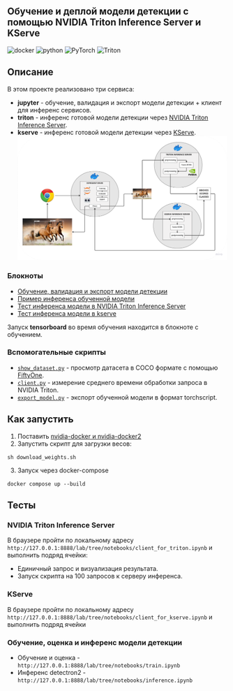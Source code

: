 ##  Обучение и деплой модели детекции с помощью NVIDIA Triton Inference Server и KServe

![docker](https://img.shields.io/badge/docker-%232496ED.svg?&style=for-the-badge&logo=docker&logoColor=white)
![python](https://img.shields.io/badge/python%20-%2314354C.svg?&style=for-the-badge&logo=python&logoColor=white)
![PyTorch](https://img.shields.io/badge/PyTorch-%23EE4C2C.svg?style=for-the-badge&logo=PyTorch&logoColor=white)
![Triton](https://img.shields.io/badge/Triton-vB900svg?style=for-the-badge&logo=NVIDIA&logoColor=white)

## Описание

В этом проекте реализовано три сервиса:
- **jupyter** - обучение, валидация и экспорт модели детекции + клиент для инференс сервисов.
- **triton** - инференс готовой модели детекции через [NVIDIA Triton Inference Server](https://developer.nvidia.com/nvidia-triton-inference-server).
- **kserve** - инференс готовой модели детекции через [KServe](https://github.com/kserve/kserve).
![image](imgs/arch.png)
### Блокноты
- [Обучение, валидация и экспорт модели детекции](https://github.com/PitKoro/SberCloudTestTask/blob/main/jupyter/notebooks/train.ipynb)
- [Пример инференса обученной модели](https://github.com/PitKoro/SberCloudTestTask/blob/main/jupyter/notebooks/inference.ipynb)
- [Тест инференса модели в NVIDIA Triton Inference Server](https://github.com/PitKoro/SberCloudTestTask/blob/main/jupyter/notebooks/client_for_triton.ipynb)
- [Тест инференса модели в kserve](https://github.com/PitKoro/SberCloudTestTask/blob/main/jupyter/notebooks/client_for_kserve.ipynb)

Запуск **tensorboard** во время обучения находится в блокноте с обучением.

### Вспомогательные скрипты
- [`show_dataset.py`](https://github.com/PitKoro/SberCloudTestTask/blob/main/jupyter/src/show_dataset.py) - просмотр датасета в COCO формате с помощью [FiftyOne](https://docs.voxel51.com/).
- [`client.py`](https://github.com/PitKoro/SberCloudTestTask/blob/main/jupyter/src/client.py) - измерение среднего времени обработки запроса в NVIDIA Triton.
- [`export_model.py`](https://github.com/PitKoro/SberCloudTestTask/blob/main/jupyter/src/export_model.py) - экспорт обученной модели в формат torchscript.


## Как запустить

1. Поставить [nvidia-docker и nvidia-docker2](https://docs.nvidia.com/datacenter/cloud-native/container-toolkit/install-guide.html)
2. Запустить скрипт для загрузки весов:

```shell
sh download_weights.sh
```

3. Запуск через docker-compose

```shell
docker compose up --build
```

## Тесты
### NVIDIA Triton Inference Server
В браузере пройти по локальному адресу `http://127.0.0.1:8888/lab/tree/notebooks/client_for_triton.ipynb` и выполнить подряд ячейки:
- Единичный запрос и визуализация результата.
- Запуск скрипта на 100 запросов к серверу инференса.

### KServe
  В браузере пройти по локальному адресу `http://127.0.0.1:8888/lab/tree/notebooks/client_for_kserve.ipynb` и выполнить подряд ячейки

### Обучение, оценка и инференс модели детекции
- Обучение и оценка - `http://127.0.0.1:8888/lab/tree/notebooks/train.ipynb`
- Инференс detectron2 - `http://127.0.0.1:8888/lab/tree/notebooks/inference.ipynb`
